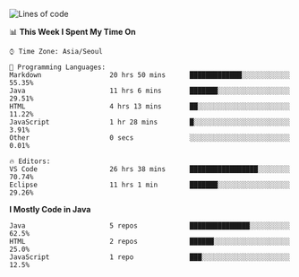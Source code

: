 <!--START_SECTION:waka-->
![Lines of code](https://img.shields.io/badge/From%20Hello%20World%20I%27ve%20Written-273124%20lines%20of%20code-blue)

📊 **This Week I Spent My Time On** 

```text
⌚︎ Time Zone: Asia/Seoul

💬 Programming Languages: 
Markdown                 20 hrs 50 mins      █████████████░░░░░░░░░░░░   55.35% 
Java                     11 hrs 6 mins       ███████░░░░░░░░░░░░░░░░░░   29.51% 
HTML                     4 hrs 13 mins       ██░░░░░░░░░░░░░░░░░░░░░░░   11.22% 
JavaScript               1 hr 28 mins        █░░░░░░░░░░░░░░░░░░░░░░░░   3.91% 
Other                    0 secs              ░░░░░░░░░░░░░░░░░░░░░░░░░   0.01%

🔥 Editors: 
VS Code                  26 hrs 38 mins      █████████████████░░░░░░░░   70.74% 
Eclipse                  11 hrs 1 min        ███████░░░░░░░░░░░░░░░░░░   29.26%

```

**I Mostly Code in Java** 

```text
Java                     5 repos             ███████████████░░░░░░░░░░   62.5% 
HTML                     2 repos             ██████░░░░░░░░░░░░░░░░░░░   25.0% 
JavaScript               1 repo              ███░░░░░░░░░░░░░░░░░░░░░░   12.5%

```



<!--END_SECTION:waka-->
<!--
**cgkim449/cgkim449** is a ✨ _special_ ✨ repository because its `README.md` (this file) appears on your GitHub profile.

Here are some ideas to get you started:

- 🔭 I’m currently working on ...
- 🌱 I’m currently learning ...
- 👯 I’m looking to collaborate on ...
- 🤔 I’m looking for help with ...
- 💬 Ask me about ...
- 📫 How to reach me: ...
- 😄 Pronouns: ...
- ⚡ Fun fact: ...
-->
